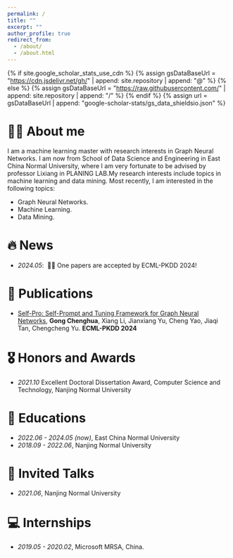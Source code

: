 ```yaml
---
permalink: /
title: ""
excerpt: ""
author_profile: true
redirect_from: 
  - /about/
  - /about.html
---
```


{% if site.google_scholar_stats_use_cdn %}
{% assign gsDataBaseUrl = "https://cdn.jsdelivr.net/gh/" | append: site.repository | append: "@" %}
{% else %}
{% assign gsDataBaseUrl = "https://raw.githubusercontent.com/" | append: site.repository | append: "/" %}
{% endif %}
{% assign url = gsDataBaseUrl | append: "google-scholar-stats/gs_data_shieldsio.json" %}

<span class='anchor' id='about-me'></span>

# 🤵🏻 About me
I am a machine learning master with research interests in Graph Neural Networks. I am now from School of Data Science and Engineering in East China Normal University, where I am very fortunate to be advised by professor Lixiang in PLANING LAB.My research interests include topics in machine learning and data mining. Most recently, I am interested in the following topics:
- Graph Neural Networks.
- Machine Learning.
- Data Mining.

# 🔥 News
- *2024.05*: &nbsp;🎉🎉 One papers are accepted by ECML-PKDD 2024!

# 📝 Publications 
- [Self-Pro: Self-Prompt and Tuning Framework for Graph Neural Networks](https://github.com), **Gong Chenghua**, Xiang Li, Jianxiang Yu, Cheng Yao, Jiaqi Tan, Chengcheng Yu. **ECML-PKDD 2024**

# 🎖 Honors and Awards
- *2021.10* Excellent Doctoral Dissertation Award, Computer Science and Technology, Nanjing Normal University

# 📖 Educations
- *2022.06 - 2024.05 (now)*, East China Normal University
- *2018.09 - 2022.06*, Nanjing Normal University 

# 💬 Invited Talks
- *2021.06*, Nanjing Normal University 

# 💻 Internships
- *2019.05 - 2020.02*, Microsoft MRSA, China.
